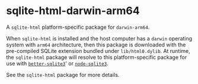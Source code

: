 <!--- Generated with the npm_generate_platform_packages.sh script, don't edit by hand -->

# sqlite-html-darwin-arm64

A `sqlite-html` platform-specific package for `darwin-arm64`. 

When `sqlite-html` is installed and the host computer has a `darwin` operating system with `arm64` architecture, then this package is downloaded with the pre-compiled SQLite extension bundled under `lib/html0.dylib`. At runtime, the `sqlite-html` package will resolve to this platform-specific package for use with [`better-sqlite3`](https://github.com/WiseLibs/better-sqlite3)' or [`node-sqlite3`](https://github.com/TryGhost/node-sqlite3).

See the `sqlite-html` package for more details.
